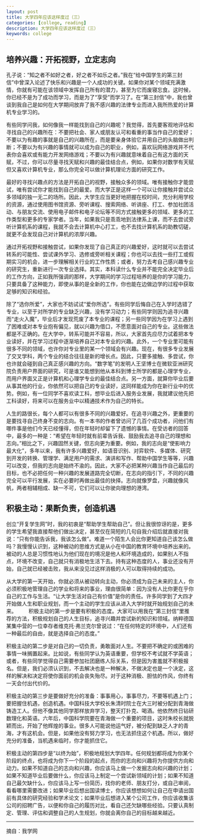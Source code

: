 ```yaml
---
layout: post
title: 大学四年应该这样度过（三）
categories: [college, reading]
description: 大学四年应该这样度过（三）
keywords: college
---
```


## 培养兴趣：开拓视野，立定志向

孔子说：“知之者不如好之者，好之者不如乐之者。”我在“给中国学生的第三封信”中曾深入论述了快乐和兴趣是一个人成功的关键。如果你对某个领域充满激情，你就有可能在该领域中发挥自己所有的潜力，甚至为它而废寝忘食。这时候，你已经不是为了成功而学习，而是为了“享受”而学习了。在“第三封信”中，我也曾谈到我自己是如何在大学期间放弃了我不感兴趣的法律专业而进入我所热爱的计算机专业学习的。

有些同学问我，如何像我一样能找到自己的兴趣呢？我觉得，首先要客观地评估和寻找自己的兴趣所在：不要把社会、家人或朋友认可和看重的事当作自己的爱好；不要以为有趣的事就是自己的兴趣所在，而是要亲身体验它并用自己的头脑做出判断；不要以为有兴趣的事情就可以成为自己的职业，例如，喜欢玩网络游戏并不代表你会喜欢或有能力开发网络游戏；不要以为有兴趣就意味着自己有这方面的天赋，不过，你可以尽量寻找天赋和兴趣的最佳结合点，例如，如果你对数学有天赋但又喜欢计算机专业，那么你完全可以做计算机理论方面的研究工作。

最好的寻找兴趣点的方法是开拓自己的视野，接触众多的领域。唯有接触你才能尝试，唯有尝试你才能找到自己的最爱。而大学正是这样一个可以让你接触并尝试众多领域的独一无二的场所。因此，大学生应当更好地把握在校时间，充分利用学校的资源，通过使用图书馆资源、旁听课程、搜索网络、听讲座、打工、参加社团活动、与朋友交流、使用电子邮件和电子论坛等不同方式接触更多的领域、更多的工作类型和更多的专家学者。当年，如果我只是乖乖地到法律系上课，而不去尝试旁听计算机系的课程，我就不会去计算机中心打工，也不去找计算机系的助教切磋，就更不会发现自己对计算机的浓厚兴趣。

通过开拓视野和接触尝试，如果你发现了自己真正的兴趣爱好，这时就可以去尝试转系的可能性、尝试课外学习、选修或旁听相关课程；你也可以去找一些打工或假期实习的机会，进一步理解相关行业的工作性质；或者，努力去考自己感兴趣专业的研究生，重新进行一次专业选择。其实，本科读什么专业并不能完全决定毕业后的工作方向，正如我所强调的那样，大学期间的学习过程培养的是你的学习能力，只要具备了这种能力，即使从事的是全新的工作，你也能在边做边学的过程中获取足够的知识和经验。

除了“选你所爱”，大家也不妨试试“爱你所选”。有些同学后悔自己在入学时选错了专业，以至于对所学的专业缺乏兴趣，没有学习动力；有些同学则因为追寻兴趣而“走火入魔”，毕业后才发现荒废了本专业的课程；另一些同学因为在学习上遇到了困难或对本专业抱有偏见，就以兴趣为借口，不愿意面对自己的专业。这些做法都是不正确的。在大学中，转系可能并不容易，所以，大家首先应尽力试着把本专业读好，并在学习过程中逐渐培养自己对本专业的兴趣。此外，一个专业里可能有很多不同的领域，也许你对专业里的某一个领域会有兴趣。现在，有很多专业发展了交叉学科，两个专业的结合往往是新的增长点。因此，只要多接触、多尝试，你也许就会碰到自己真正感兴趣的方向。“数字笔”的发明人王坚博士在微软亚洲研究院负责用户界面的研究，可是谁又能想到他从本科到博士所学的都是心理学专业，而用户界面又正是计算机和心理学专业的最佳结合点。另一方面，就算你毕业后要从事其他的行业，你依然可以把自己的专业读好，这同样能成为你在新行业中的优势。例如，有一位同学不喜欢读工科，想毕业后进入服务业发展，我就建议他先把工科读好，将来可以在服务业中以精通技术作为自己的特长。

人生的路很长，每个人都可以有很多不同的兴趣爱好。在追寻兴趣之外，更重要的是要找寻自己终身不变的志向。有一本书的作者曾访问了几百个成功者，问他们有哪件事是他们今天已经懂得，但在年轻时却留下了遗憾的事情。在受访者的回答中，最多的一种是：“希望在年轻时就有前辈告诉我、鼓励我去追寻自己的理想和志向。”相比之下，兴趣固然关键，但志向更为重要。例如，我的志向是“使影响力最大化”，多年以来，我有许多兴趣爱好，如语音识别、对弈软件、多媒体、研究到开发的转换、管理学、满足用户的需求、演讲和写作、帮助中国学生等等，兴趣可以改变，但我的志向是始终不渝的。因此，大家不必把某种兴趣当作自己最后的目标，也不必把任何一种兴趣的发展道路完全切断，在志向的指引下，不同的兴趣完全可以平行发展，实在必要时再做出最佳的抉择。志向就像罗盘，兴趣就像风帆，两者相辅相成、缺一不可，它们可以让你驶向理想的港湾。

## 积极主动：果断负责，创造机遇

创立“开复学生网”时，我的初衷是“帮助学生帮助自己”。但让我很惊讶的是，更多的学生希望我直接帮他们做出决定，甚至仅在简短的几句自我介绍后就直接对我说：“只有你能告诉我，我该怎么做”。难道一个陌生人会比你更知道自己该怎么做吗？我慢慢认识到，这种被动的思维方式是从小在中国的教育环境中培养出来的。被动的人总是习惯性地认为他们现在的境况是他人和环境造成的，如果别人不指点，环境不改变，自己就只有消极地生活下去。持有这种态度的人，事业还没有开始，自己就已经被击败，我从来没见过这样消极的人可以取得持续的成功。

从大学的第一天开始，你就必须从被动转向主动，你必须成为自己未来的主人，你必须积极地管理自己的学业和将来的事业，理由很简单：因为没有人比你更在乎你自己的工作与生活。“让大学生活对自己有价值”是你的责任。许多同学到了大四才开始做人生和职业规划，而一个主动的学生应该从进入大学时就开始规划自己的未来。 　　积极主动的第一步是要有积极的态度。大家可以用我在“第三封信”里推荐的方法，积极规划自己的人生目标，追寻兴趣并尝试新的知识和领域。纳粹德国某集中营的一位幸存者维克托·弗兰克尔曾说过：“在任何特定的环境中，人们还有一种最后的自由，就是选择自己的态度。”

积极主动的第二步是对自己的一切负责，勇敢面对人生。不要把不确定的或困难的事情一味搁置起来。比如说，有些同学认为英语重要，但学校不考试就不学英语；或者，有些同学觉得自己需要参加社团磨练人际关系，但是因为害羞就不积极报名。但是，我们必须认识到，不去解决也是一种解决，不做决定也是一个决定，这样的解决和决定将使你面前的机会丧失殆尽。对于这种消极、胆怯的作风，你终有一天会付出代价的。

积极主动的第三步是要做好充分的准备：事事用心，事事尽力，不要等机遇上门；要把握住机遇，创造机遇。中国科技大学校长朱清时院士在大三时被分配到青海做铸造工人。但他不像其他同学那样放弃学习，整天打扑克、喝酒。他依然终日钻研数理化和英语。六年后，中国科学院要在青海做一个重要的项目，这时朱校长就脱颖而出，开始了他辉煌的事业。很多人可能说他运气好，被分配到缺乏人才的青海，才有这机会。但是，如果他没有努力学习，也无法抓住这个机遇。所以，做好充分的准备，当机遇来临时，你才能抓住它。

积极主动的第四步是“以终为始”，积极地规划大学四年。任何规划都将成为你某个阶段的终点，也将成为你下一个阶段的起点，而你的志向和兴趣将为你提供方向和动力。如果不知道自己的志向和兴趣，你应该马上做一个发掘志向和兴趣的计划；如果不知道毕业后要做什么，你应该马上制定一个尝试新领域的计划；如果不知道自己最欠缺什么，你应该马上写一份简历，找你的老师、朋友打分，或自己审阅，看看哪里需要改进；如果毕业后想出国读博士，你应该想想如何让自己在申请出国前有具体的研究经验和学术论文；如果毕业后想进入某个公司工作，你应该收集该公司的招聘广告，以便和你自己的履历对比，看自己还欠缺哪些经验。只要认真制定、管理、评估和调整自己的人生规划，你就会离你自己的目标越来越近。

---

摘自：我学网
